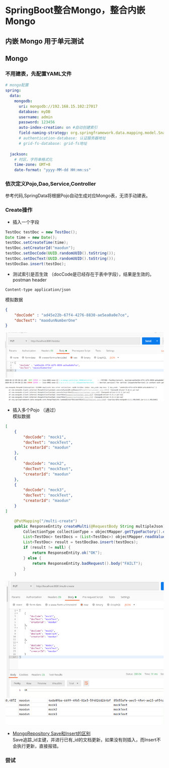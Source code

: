 # SpringBoot整合Mongo，整合内嵌Mongo

## 内嵌 Mongo 用于单元测试



## Mongo 
### 不用建表，先配置YAML文件
```yaml
# mongo配置
spring:
  data:
    mongodb:
      uri: mongodb://192.168.15.102:27017
      database: myDB
      username: admin
      password: 123456
      auto-index-creation: on #自动创建索引
      field-naming-strategy: org.springframework.data.mapping.model.SnakeCaseFieldNamingStrategy # 字段映射关系， 如TestDoc映射为testDod表，creatorId映射为creator_id
      # authentication-database: 认证服务器地址
      # grid-fs-database: grid-fs地址

  jackson:
    # 时区，字符串格式化
    time-zone: GMT+8
    date-format: "yyyy-MM-dd HH:mm:ss"
```
### 依次定义Pojo,Dao,Service,Controller
参考代码,SpringData将根据Pojo自动生成对应Mongo表，无须手动建表。

### Create操作
* 插入一个字段
```java
TestDoc testDoc = new TestDoc();
Date time = new Date();
testDoc.setCreateTime(time);
testDoc.setCreatorId("maodun");
testDoc.setDocCode(UUID.randomUUID().toString());
testDoc.setDocText(UUID.randomUUID().toString());
testDocDao.insert(testDoc);
```
* 测试索引是否生效 （docCode是已经存在于表中字段），结果是生效的。   
postman header   
```text
Content-type application/json
```
模拟数据   
```json
{
	"docCode" : "ad45e22b-67f4-4276-8830-ae5ea0a0e7ce",
	"docText": "maodunNumberOne"
}
```
![](.README_images/521cadcb.png)
![](.README_images/babbad58.png)

* 插入多个Pojo （通过）    
模拟数据   
```json
[
    {
        "docCode": "mock1",
        "docText": "mockText",
        "creatorId": "maodun"
    },
    {
        "docCode": "mock2",
        "docText": "mockText",
        "creatorId": "maodun"
    },
    {
        "docCode": "mock3",
        "docText": "mockText",
        "creatorId": "maodun"
    }
]
```

```java
    @PutMapping("/multi-create")
    public ResponseEntity createMulti(@RequestBody String multipleJson) throws JsonProcessingException {
        CollectionType collectionType = objectMapper.getTypeFactory().constructCollectionType(List.class, TestDoc.class);
        List<TestDoc> testDocs = (List<TestDoc>) objectMapper.readValue(multipleJson, collectionType);
        List<TestDoc> result = testDocDao.insert(testDocs);
        if (result != null) {
            return ResponseEntity.ok("OK");
        } else {
            return ResponseEntity.badRequest().body("FAILT");
        }
    }
```
![](.README_images/20c6255e.png)
![](.README_images/0b2e2af3.png)  


* [MongoRepository Save和Insert的区别](https://www.cnblogs.com/lanqi/p/8535390.html)   
Save追踪_id主键，并进行已有_id的文档更新，如果没有则插入，而Insert不会执行更新，直接报错。
### 尝试